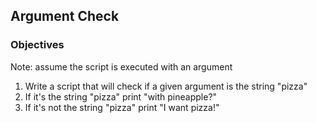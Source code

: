 ## Argument Check

### Objectives

Note: assume the script is executed with an argument

1. Write a script that will check if a given argument is the string "pizza"
1. If it's the string "pizza" print "with pineapple?"
1. If it's not the string "pizza" print "I want pizza!"
